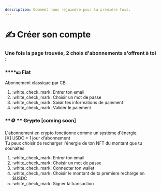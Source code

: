 ```yaml
---
description: Comment nous rejoindre pour la première fois.
---
```


# ✍ Créer son compte

### Une fois la page trouvée, 2 choix d'abonnements s'offrent à toi :

### ****:dollar: **Fiat**

Abonnement classique par CB.

1. :white\_check\_mark: Entrer ton email
2. :white\_check\_mark: Choisir un mot de passe
3. :white\_check\_mark: Saisir tes informations de paiement
4. :white\_check\_mark: Valider le paiement



### ****:coin: ** **~~**Crypto**~~** \[coming soon]**

L'abonnement en crypto fonctionne comme un système d'énergie.\
\[X] USDC = 1 jour d'abonnement\
Tu peux choisir de recharger l'énergie de ton NFT du montant que tu souhaites.

1. :white\_check\_mark: Entrer ton email
2. :white\_check\_mark: Choisir un mot de passe
3. :white\_check\_mark: Connecter ton wallet
4. :white\_check\_mark: Choisir le montant de ta première recharge en $USDC
5. :white\_check\_mark: Signer la transaction



